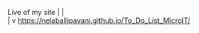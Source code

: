 Live of my site
           |
           |  
           |
           v
https://nelaballipavani.github.io/To_Do_List_MicroIT/
